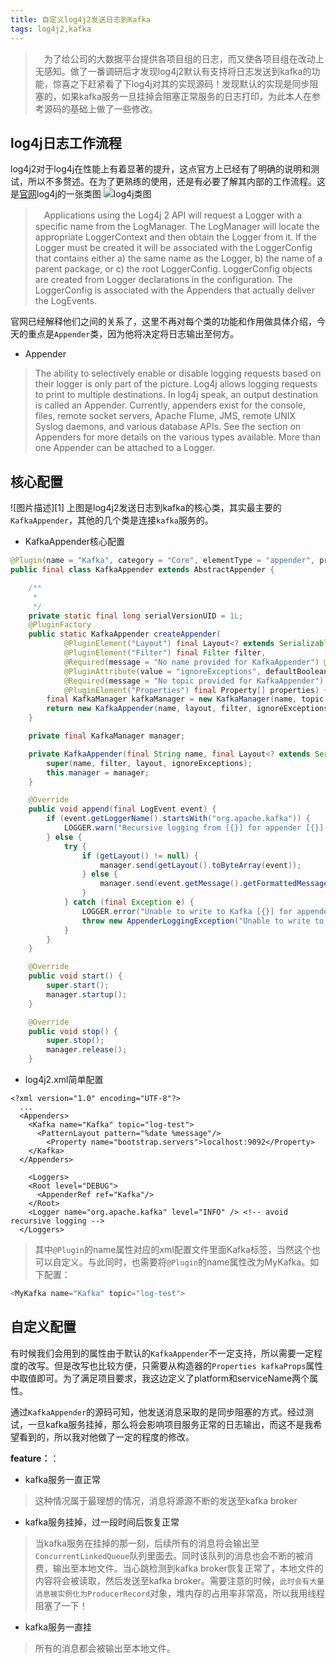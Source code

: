 ```yaml
---
title: 自定义log4j2发送日志到Kafka
tags: log4j2,kafka
--- 
```




> 　为了给公司的大数据平台提供各项目组的日志，而又使各项目组在改动上无感知。做了一番调研后才发现log4j2默认有支持将日志发送到kafka的功能，惊喜之下赶紧看了下log4j对其的实现源码！发现默认的实现是同步阻塞的，如果kafka服务一旦挂掉会阻塞正常服务的日志打印，为此本人在参考源码的基础上做了一些修改。

## log4j日志工作流程

   log4j2对于log4j在性能上有着显著的提升，这点官方上已经有了明确的说明和测试，所以不多赘述。在为了更熟练的使用，还是有必要了解其内部的工作流程。这是[官网](http://logging.apache.org/log4j/2.x/manual/architecture.html)log4j的一张类图
 ![log4j类图](http://logging.apache.org/log4j/2.x/images/Log4jClasses.jpg)

>   　Applications using the Log4j 2 API will request a Logger with a specific name from the LogManager. The LogManager will locate the appropriate LoggerContext and then obtain the Logger from it. If the Logger must be created it will be associated with the LoggerConfig that contains either a) the same name as the Logger, b) the name of a parent package, or c) the root LoggerConfig. LoggerConfig objects are created from Logger declarations in the configuration. The LoggerConfig is associated with the Appenders that actually deliver the LogEvents.

 官网已经解释他们之间的关系了，这里不再对每个类的功能和作用做具体介绍，今天的重点是`Appender`类，因为他将决定将日志输出至何方。
 
 - Appender
>  The ability to selectively enable or disable logging requests based on their logger is only part of the picture. Log4j allows logging requests to print to multiple destinations. In log4j speak, an output destination is called an Appender. Currently, appenders exist for the console, files, remote socket servers, Apache Flume, JMS, remote UNIX Syslog daemons, and various database APIs. See the section on Appenders for more details on the various types available. More than one Appender can be attached to a Logger.

## 核心配置
![图片描述][1]
  上图是log4j2发送日志到kafka的核心类，其实最主要的`KafkaAppender`，其他的几个类是连接`kafka`服务的。
- KafkaAppender核心配置
``` java
@Plugin(name = "Kafka", category = "Core", elementType = "appender", printObject = true)
public final class KafkaAppender extends AbstractAppender {

    /**
     * 
     */
    private static final long serialVersionUID = 1L;
    @PluginFactory
    public static KafkaAppender createAppender(
            @PluginElement("Layout") final Layout<? extends Serializable> layout,
            @PluginElement("Filter") final Filter filter,
            @Required(message = "No name provided for KafkaAppender") @PluginAttribute("name") final String name,
            @PluginAttribute(value = "ignoreExceptions", defaultBoolean = true) final boolean ignoreExceptions,
            @Required(message = "No topic provided for KafkaAppender") @PluginAttribute("topic") final String topic,
            @PluginElement("Properties") final Property[] properties) {
        final KafkaManager kafkaManager = new KafkaManager(name, topic, properties);
        return new KafkaAppender(name, layout, filter, ignoreExceptions, kafkaManager);
    }

    private final KafkaManager manager;

    private KafkaAppender(final String name, final Layout<? extends Serializable> layout, final Filter filter, final boolean ignoreExceptions, final KafkaManager manager) {
        super(name, filter, layout, ignoreExceptions);
        this.manager = manager;
    }

    @Override
    public void append(final LogEvent event) {
        if (event.getLoggerName().startsWith("org.apache.kafka")) {
            LOGGER.warn("Recursive logging from [{}] for appender [{}].", event.getLoggerName(), getName());
        } else {
            try {
                if (getLayout() != null) {
                    manager.send(getLayout().toByteArray(event));
                } else {
                    manager.send(event.getMessage().getFormattedMessage().getBytes(StandardCharsets.UTF_8));
                }
            } catch (final Exception e) {
                LOGGER.error("Unable to write to Kafka [{}] for appender [{}].", manager.getName(), getName(), e);
                throw new AppenderLoggingException("Unable to write to Kafka in appender: " + e.getMessage(), e);
            }
        }
    }

    @Override
    public void start() {
        super.start();
        manager.startup();
    }

    @Override
    public void stop() {
        super.stop();
        manager.release();
    }

```
- log4j2.xml简单配置

``` javaJava
<?xml version="1.0" encoding="UTF-8"?>
  ...
  <Appenders>
    <Kafka name="Kafka" topic="log-test">
      <PatternLayout pattern="%date %message"/>
        <Property name="bootstrap.servers">localhost:9092</Property>
    </Kafka>
  </Appenders>
  
    <Loggers>
    <Root level="DEBUG">
      <AppenderRef ref="Kafka"/>
    </Root>
    <Logger name="org.apache.kafka" level="INFO" /> <!-- avoid recursive logging -->
  </Loggers>
```
>  其中`@Plugin`的name属性对应的xml配置文件里面Kafka标签，当然这个也可以自定义。与此同时，也需要将`@Plugin`的name属性改为MyKafka。如下配置：

``` java
<MyKafka name="Kafka" topic="log-test">
```
## 自定义配置
 有时候我们会用到的属性由于默认的`KafkaAppender`不一定支持，所以需要一定程度的改写。但是改写也比较方便，只需要从构造器的`Properties kafkaProps`属性中取值即可。为了满足项目要求，我这边定义了platform和serviceName两个属性。
 
 通过`KafkaAppender`的源码可知，他发送消息采取的是同步阻塞的方式。经过测试，一旦kafka服务挂掉，那么将会影响项目服务正常的日志输出，而这不是我希望看到的，所以我对他做了一定的程度的修改。
 
 **feature：**：

 - kafka服务一直正常
 > 这种情况属于最理想的情况，消息将源源不断的发送至kafka broker
 - kafka服务挂掉，过一段时间后恢复正常
 > 当kafka服务在挂掉的那一刻，后续所有的消息将会输出至`ConcurrentLinkedQueue`队列里面去。同时该队列的消息也会不断的被消费，输出至本地文件。当心跳检测到kafka broker恢复正常了，本地文件的内容将会被读取，然后发送至kafka broker。需要注意的时候，`此时会有大量消息被实例化为ProducerRecord`对象，堆内存的占用率非常高，所以我用线程阻塞了一下！
 - kafka服务一直挂
> 所有的消息都会被输出至本地文件。


